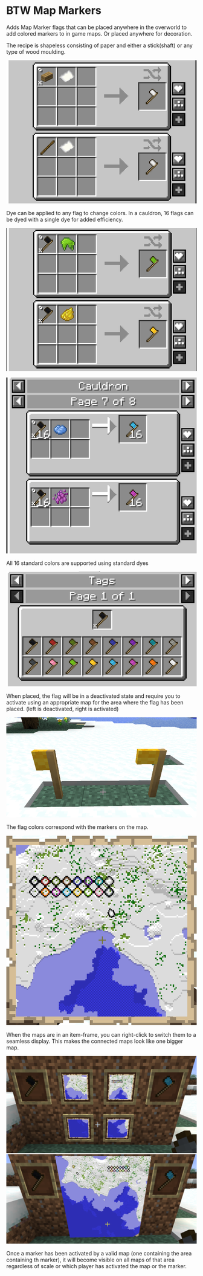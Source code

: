 # BTW Map Markers
Adds Map Marker flags that can be placed anywhere in the overworld to add colored markers to in game maps. Or placed anywhere for decoration.

The recipe is shapeless consisting of paper and either a stick(shaft) or any type of wood moulding.

![readme-crafting.png](readme-crafting.png)

Dye can be applied to any flag to change colors. In a cauldron, 16 flags can be dyed with a single dye for added efficiency.

![readme-dye.png](readme-dye.png)

![readme-cauldron-png](readme-cauldron.png)

All 16 standard colors are supported using standard dyes

![readme-tags.png](readme-tags.png)

When placed, the flag will be in a deactivated state and require you to activate using an appropriate map for the area where the flag has been placed. (left is deactivated, right is activated)

![readme-activating.png](readme-activating.png)

The flag colors correspond with the markers on the map.

![readme-all-colors.png](readme-all-colors.png)

When the maps are in an item-frame, you can right-click to switch them to a seamless display. This makes the connected maps look like one bigger map.

![readme-maps-frames.png](readme-maps-frames.png)
![readme-maps-seamless.png](readme-maps-seamless.png)

Once a marker has been activated by a valid map (one containing the area containing th marker), it will become visible on all maps of that area regardless of scale or which player has activated the map or the marker.